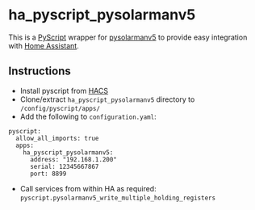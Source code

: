 # ha_pyscript_pysolarmanv5

This is a [PyScript](https://github.com/custom-components/pyscript) wrapper for [pysolarmanv5](https://github.com/jmccrohan/pysolarmanv5) to provide easy integration with
[Home Assistant](https://www.home-assistant.io).

## Instructions

- Install pyscript from [HACS](https://hacs.xyz/)
- Clone/extract `ha_pyscript_pysolarmanv5` directory to `/config/pyscript/apps/`
- Add the following to `configuration.yaml`:
```
pyscript:
  allow_all_imports: true
  apps:
    ha_pyscript_pysolarmanv5:
      address: "192.168.1.200"
      serial: 12345667867
      port: 8899
```
- Call services from within HA as required:
`pyscript.pysolarmanv5_write_multiple_holding_registers`
